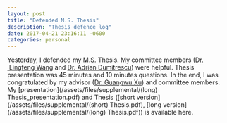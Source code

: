 ```yaml
---
layout: post
title: "Defended M.S. Thesis"
description: "Thesis defence log"
date: 2017-04-21 23:16:11 -0600
categories: personal
---
```

Yesterday, I defended my M.S. Thesis. My committee members ([Dr.  Lingfeng Wang](https://uwm.edu/engineering/people/wang-ph-d-lingfeng/) and [Dr. Adrian Dumitrescu](https://uwm.edu/engineering/people/dumitrescu-ph-d-adrian/)) were helpful. Thesis presentation was 45 minutes and 10 minutes questions. In the end, I was congratulated by my advisor ([Dr. Guangwu Xu](https://uwm.edu/engineering/people/xu-ph-d-guangwu/)) and committee members. My [presentation](/assets/files/supplemental/(long) Thesis_presentation.pdf) and Thesis ([short version](/assets/files/supplemental/(short) Thesis.pdf), [long version](/assets/files/supplemental/(long) Thesis.pdf)) is available here.
